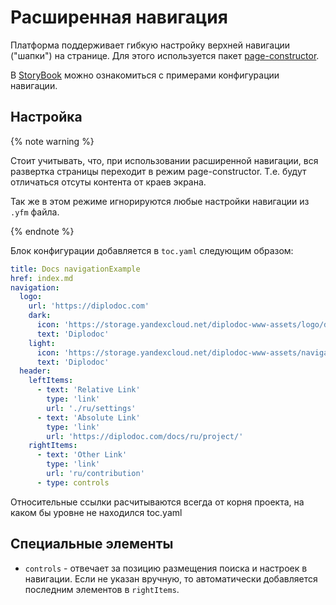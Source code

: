 # Расширенная навигация

Платформа поддерживает гибкую настройку верхней навигации ("шапки") на странице.
Для этого используется пакет [page-constructor](https://gravity-ui.com/libraries/page-constructor).

В [StoryBook](https://preview.gravity-ui.com/page-constructor/?path=/docs/navigation-navigation--docs) можно ознакомиться с примерами конфигурации навигации.

## Настройка

{% note warning %}

Стоит учитывать, что, при использовании расширенной навигации, вся развертка страницы переходит в режим page-constructor.
Т.е. будут отличаться отсуты контента от краев экрана.

Так же в этом режиме игнорируются любые настройки навигации из `.yfm` файла.

{% endnote %}

Блок конфигурации добавляется в `toc.yaml` следующим образом:

```yaml
title: Docs navigationExample
href: index.md
navigation:
  logo:
    url: 'https://diplodoc.com'
    dark:
      icon: 'https://storage.yandexcloud.net/diplodoc-www-assets/logo/ddos-logo-dark.svg'
      text: 'Diplodoc'
    light:
      icon: 'https://storage.yandexcloud.net/diplodoc-www-assets/navigation/diplodoc-logo.svg'
      text: 'Diplodoc'
  header:
    leftItems:
      - text: 'Relative Link'
        type: 'link'
        url: './ru/settings'
      - text: 'Absolute Link'
        type: 'link'
        url: 'https://diplodoc.com/docs/ru/project/'
    rightItems:
      - text: 'Other Link'
        type: 'link'
        url: 'ru/contribution'
      - type: controls
```

Относительные ссылки расчитываются всегда от корня проекта, на каком бы уровне не находился toc.yaml

## Специальные элементы

- `controls` - отвечает за позицию размещения поиска и настроек в навигации.
  Если не указан вручную, то автоматически добавляется последним элементов в `rightItems`.
